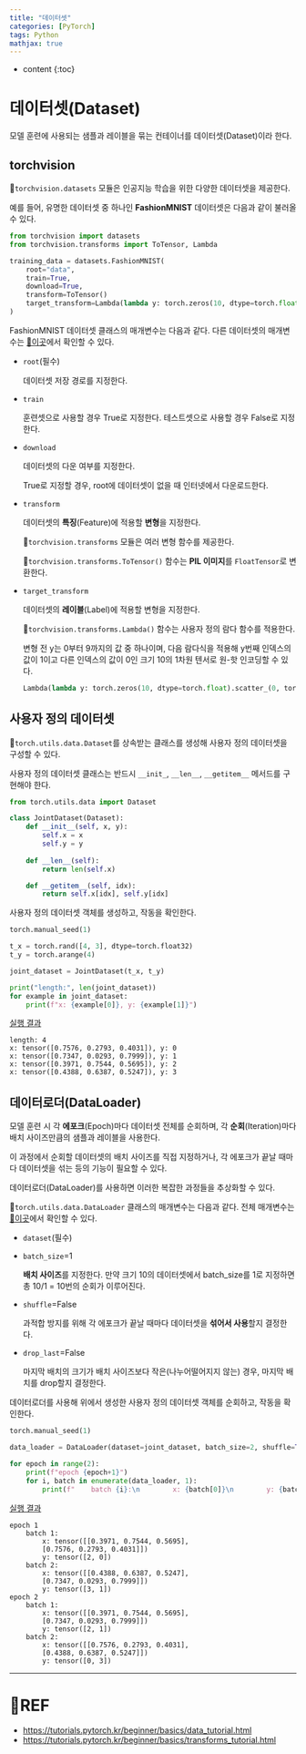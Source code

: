 ```yaml
---
title: "데이터셋"
categories: [PyTorch]
tags: Python
mathjax: true
---
```


* content
{:toc}
# 데이터셋(Dataset)

모델 훈련에 사용되는 샘플과 레이블을 묶는 컨테이너를 데이터셋(Dataset)이라 한다.

## torchvision

🧶`torchvision.datasets` 모듈은 인공지능 학습을 위한 다양한 데이터셋을 제공한다.

예를 들어, 유명한 데이터셋 중 하나인 **FashionMNIST** 데이터셋은 다음과 같이 불러올 수 있다.

```python
from torchvision import datasets
from torchvision.transforms import ToTensor, Lambda

training_data = datasets.FashionMNIST(
    root="data",
    train=True,
    download=True,
    transform=ToTensor()
    target_transform=Lambda(lambda y: torch.zeros(10, dtype=torch.float).scatter_(0, torch.tensor(y), value=1))
)
```

FashionMNIST 데이터셋 클래스의 매개변수는 다음과 같다. 다른 데이터셋의 매개변수는 [📌이곳](https://pytorch.org/vision/stable/datasets.html)에서 확인할 수 있다.

-   `root`(필수)

    데이터셋 저장 경로를 지정한다.

-   `train`

    훈련셋으로 사용할 경우 True로 지정한다. 테스트셋으로 사용할 경우 False로 지정한다.

-   `download`

    데이터셋의 다운 여부를 지정한다.

    True로 지정할 경우, root에 데이터셋이 없을 때 인터넷에서 다운로드한다.

-   `transform`

    데이터셋의 **특징**(Feature)에 적용할 **변형**을 지정한다.

    🧶`torchvision.transforms` 모듈은 여러 변형 함수를 제공한다.

    🧶`torchvision.transforms.ToTensor()` 함수는 **PIL 이미지**를 `FloatTensor`로 변환한다.

-   `target_transform`

    데이터셋의 **레이블**(Label)에 적용할 변형을 지정한다.

    🧶`torchvision.transforms.Lambda()` 함수는 사용자 정의 람다 함수를 적용한다.

    변형 전 y는 0부터 9까지의 값 중 하나이며, 다음 람다식을 적용해 y번째 인덱스의 값이 1이고 다른 인덱스의 값이 0인 크기 10의 1차원 텐서로 원-핫 인코딩할 수 있다.

    ```python
    Lambda(lambda y: torch.zeros(10, dtype=torch.float).scatter_(0, torch.tensor(y), value=1))
    ```

## 사용자 정의 데이터셋

🧶`torch.utils.data.Dataset`를 상속받는 클래스를 생성해 사용자 정의 데이터셋을 구성할 수 있다.

사용자 정의 데이터셋 클래스는 반드시 `__init_`, `__len__`, `__getitem__` 메서드를 구현해야 한다.

```python
from torch.utils.data import Dataset

class JointDataset(Dataset):
    def __init__(self, x, y):
        self.x = x
        self.y = y
    
    def __len__(self):
        return len(self.x)

    def __getitem__(self, idx):
        return self.x[idx], self.y[idx]
```

사용자 정의 데이터셋 객체를 생성하고, 작동을 확인한다.

```python
torch.manual_seed(1)

t_x = torch.rand([4, 3], dtype=torch.float32)
t_y = torch.arange(4)

joint_dataset = JointDataset(t_x, t_y)

print("length:", len(joint_dataset))
for example in joint_dataset:
    print(f"x: {example[0]}, y: {example[1]}")
```

<u>실행 결과</u>

```
length: 4
x: tensor([0.7576, 0.2793, 0.4031]), y: 0
x: tensor([0.7347, 0.0293, 0.7999]), y: 1
x: tensor([0.3971, 0.7544, 0.5695]), y: 2
x: tensor([0.4388, 0.6387, 0.5247]), y: 3
```

## 데이터로더(DataLoader)

모델 훈련 시 각 **에포크**(Epoch)마다 데이터셋 전체를 순회하며, 각 **순회**(Iteration)마다 배치 사이즈만큼의 샘플과 레이블을 사용한다.

이 과정에서 순회할 데이터셋의 배치 사이즈를 직접 지정하거나, 각 에포크가 끝날 때마다 데이터셋을 섞는 등의 기능이 필요할 수 있다.

데이터로더(DataLoader)를 사용하면 이러한 복잡한 과정들을 추상화할 수 있다.

🧶`torch.utils.data.DataLoader` 클래스의 매개변수는 다음과 같다. 전체 매개변수는 [📌이곳](https://pytorch.org/docs/stable/data.html)에서 확인할 수 있다.

-   `dataset`(필수)

-   `batch_size`=1

    **배치 사이즈**를 지정한다. 만약 크기 10의 데이터셋에서 batch_size를 1로 지정하면 총 10/1 = 10번의 순회가 이루어진다.

- `shuffle`=False

    과적합 방지를 위해 각 에포크가 끝날 때마다 데이터셋을 **섞어서 사용**할지 결정한다.

- `drop_last`=False

    마지막 배치의 크기가 배치 사이즈보다 작은(나누어떨어지지 않는) 경우, 마지막 배치를 drop할지 결정한다.

데이터로더를 사용해 위에서 생성한 사용자 정의 데이터셋 객체를 순회하고, 작동을 확인한다.

```python
torch.manual_seed(1)

data_loader = DataLoader(dataset=joint_dataset, batch_size=2, shuffle=True)

for epoch in range(2):
    print(f"epoch {epoch+1}")
    for i, batch in enumerate(data_loader, 1):
        print(f"    batch {i}:\n        x: {batch[0]}\n        y: {batch[1]}")
```

<u>실행 결과</u>

```
epoch 1
    batch 1:
        x: tensor([[0.3971, 0.7544, 0.5695],
        [0.7576, 0.2793, 0.4031]])
        y: tensor([2, 0])
    batch 2:
        x: tensor([[0.4388, 0.6387, 0.5247],
        [0.7347, 0.0293, 0.7999]])
        y: tensor([3, 1])
epoch 2
    batch 1:
        x: tensor([[0.3971, 0.7544, 0.5695],
        [0.7347, 0.0293, 0.7999]])
        y: tensor([2, 1])
    batch 2:
        x: tensor([[0.7576, 0.2793, 0.4031],
        [0.4388, 0.6387, 0.5247]])
        y: tensor([0, 3])
```

---

# 📌REF

-   https://tutorials.pytorch.kr/beginner/basics/data_tutorial.html
-   https://tutorials.pytorch.kr/beginner/basics/transforms_tutorial.html
